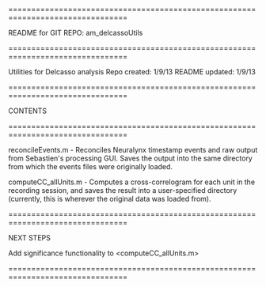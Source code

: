 ================================================================================

README for GIT REPO: am_delcassoUtils 

================================================================================

Utilities for Delcasso analysis 
Repo created: 1/9/13
README updated: 1/9/13

================================================================================

CONTENTS

================================================================================

reconcileEvents.m 
    - Reconciles Neuralynx timestamp events and raw output from Sebastien's
    processing GUI. Saves the output into the same directory from which the
    events files were originally loaded.
    
computeCC_allUnits.m
    - Computes a cross-correlogram for each unit in the recording session, and
    saves the result into a user-specified directory (currently, this is
    wherever the original data was loaded from).
    
================================================================================

NEXT STEPS

Add significance functionality to <computeCC_allUnits.m>

================================================================================